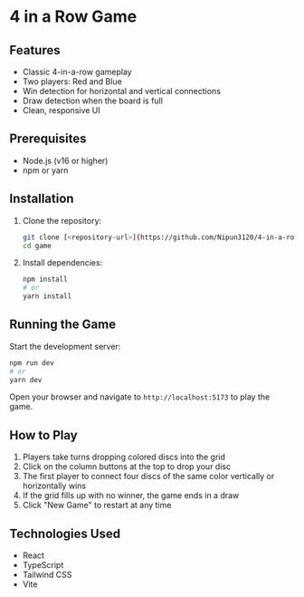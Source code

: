 # 4 in a Row Game

## Features

- Classic 4-in-a-row gameplay
- Two players: Red and Blue
- Win detection for horizontal and vertical connections
- Draw detection when the board is full
- Clean, responsive UI

## Prerequisites

- Node.js (v16 or higher)
- npm or yarn

## Installation

1. Clone the repository:

   ```bash
   git clone [<repository-url>](https://github.com/Nipun3120/4-in-a-row.git)
   cd game
   ```

2. Install dependencies:
   ```bash
   npm install
   # or
   yarn install
   ```

## Running the Game

Start the development server:

```bash
npm run dev
# or
yarn dev
```

Open your browser and navigate to `http://localhost:5173` to play the game.

## How to Play

1. Players take turns dropping colored discs into the grid
2. Click on the column buttons at the top to drop your disc
3. The first player to connect four discs of the same color vertically or horizontally wins
4. If the grid fills up with no winner, the game ends in a draw
5. Click "New Game" to restart at any time

## Technologies Used

- React
- TypeScript
- Tailwind CSS
- Vite
